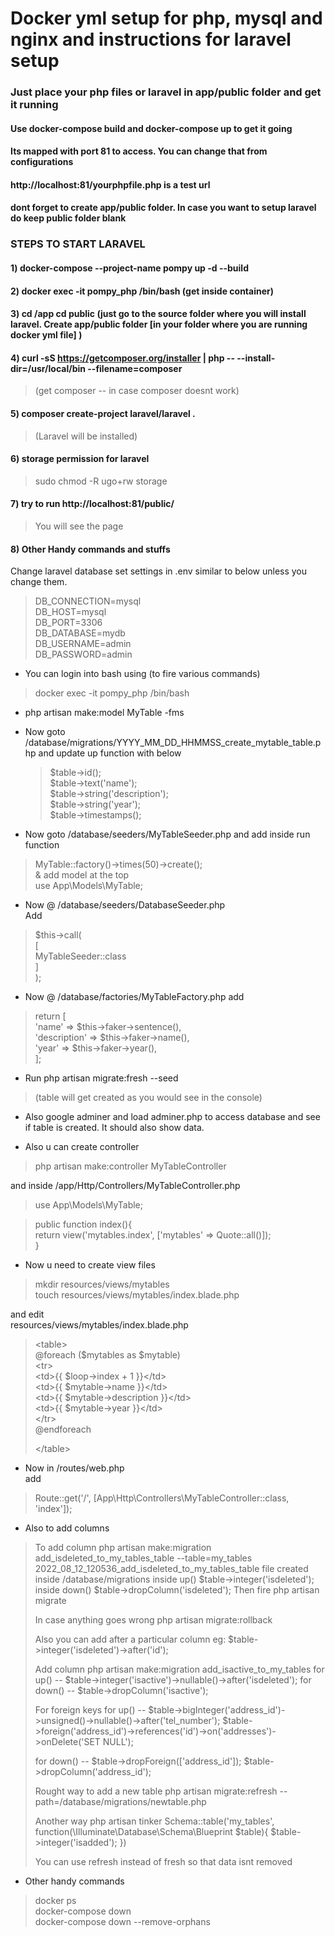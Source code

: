 # Docker yml setup for php, mysql and nginx and instructions for laravel setup
### Just place your php files or laravel in app/public folder and get it running
#### Use docker-compose build and docker-compose up to get it going
#### Its mapped with port 81 to access. You can change that from configurations
#### http://localhost:81/yourphpfile.php is a test url
#### dont forget to create app/public  folder. In case you want to setup laravel do keep public folder blank
 

### STEPS TO START LARAVEL

#### 1) docker-compose --project-name pompy up -d --build

#### 2) docker  exec -it pompy_php /bin/bash (get inside container)

#### 3) cd /app cd public (just go to the source folder where you will install laravel. Create app/public folder [in your folder where you are running  docker yml file] )

#### 4) curl -sS https://getcomposer.org/installer | php -- --install-dir=/usr/local/bin --filename=composer

> (get composer -- in case composer doesnt work)

#### 5) composer create-project laravel/laravel . 
> (Laravel will be installed)

#### 6) storage  permission for laravel

> sudo chmod -R ugo+rw storage

#### 7) try to run http://localhost:81/public/  

> You will see the page

#### 8) Other Handy commands and stuffs


Change laravel database set settings in .env similar to below unless you change them.
> DB_CONNECTION=mysql  
> DB_HOST=mysql  
> DB_PORT=3306  
> DB_DATABASE=mydb  
> DB_USERNAME=admin  
> DB_PASSWORD=admin  


* You can login into bash using (to fire various commands)
> docker  exec -it pompy_php /bin/bash

* php artisan make:model MyTable -fms

* Now goto /database/migrations/YYYY_MM_DD_HHMMSS_create_mytable_table.php and update up function with below

  > $table->id();  
  > $table->text('name');  
  > $table->string('description');  
  > $table->string('year');  
  > $table->timestamps();  

*  Now goto /database/seeders/MyTableSeeder.php and add inside run function  
  
  > MyTable::factory()->times(50)->create();    
  > & add model at the top    
  > use App\Models\MyTable;  


* Now @ /database/seeders/DatabaseSeeder.php  
Add  
> $this->call(  
>           [  
>                MyTableSeeder::class  
>            ]  
>        );   
  
* Now @ /database/factories/MyTableFactory.php add  
  
> return [  
>           'name' => $this->faker->sentence(),  
>             'description' => $this->faker->name(),  
>             'year' => $this->faker->year(),  
>         ];  
  
* Run php artisan migrate:fresh --seed
> (table will get created as you would see in the console)

* Also google adminer and load adminer.php to access database and see if table is created. It should also show data.

* Also u can create controller  
> php artisan make:controller MyTableController  
  
and inside /app/Http/Controllers/MyTableController.php  
  
> use App\Models\MyTable;    
  
> public function index(){  
>         return view('mytables.index', ['mytables' => Quote::all()]);  
>     }  
  
* Now u need to create view files  
> mkdir resources/views/mytables  
> touch resources/views/mytables/index.blade.php  

and edit  
resources/views/mytables/index.blade.php  


>   \<table\>  
>   @foreach ($mytables as $mytable)  
>             \<tr\>  
>                 \<td\>{{ $loop->index + 1 }}\</td\>  
>                 \<td\>{{ $mytable->name }}\</td\>  
>                 \<td\>{{ $mytable->description }}\</td\>  
>                 \<td\>{{ $mytable->year }}\</td\>  
>             \</tr\>  
>         @endforeach  
>	  	
> \</table\>  

* Now in /routes/web.php  
add  

> Route::get('/', [App\Http\Controllers\MyTableController::class, 'index']);  


* Also to add columns
> To add column
> php artisan make:migration add_isdeleted_to_my_tables_table --table=my_tables
> 2022_08_12_120536_add_isdeleted_to_my_tables_table file created inside /database/migrations
> inside up()
> $table->integer('isdeleted');
> inside down()
> $table->dropColumn('isdeleted');
> Then fire 
> php artisan migrate
> 
> In case anything goes wrong
> php artisan migrate:rollback
> 
> Also you can add after a particular column 
> eg: $table->integer('isdeleted')->after('id');
> 
> 
> Add column
> php artisan make:migration add_isactive_to_my_tables
> for up() -- $table->integer('isactive')->nullable()->after('isdeleted');
> for down() -- $table->dropColumn('isactive');
> 
> For foreign keys
> for up() -- 
> $table->bigInteger('address_id')->unsigned()->nullable()->after('tel_number');
> $table->foreign('address_id')->references('id')->on('addresses')->onDelete('SET NULL');
> 
> for down() --
> $table->dropForeign(['address_id']);
> $table->dropColumn('address_id');
> 
> 
> Rought way to add a new table
> php artisan migrate:refresh --path=/database/migrations/newtable.php
> 
> Another way
> php artisan tinker
> Schema::table('my_tables', function(\Illuminate\Database\Schema\Blueprint $table){ $table->integer('isadded'); })
> 
> You can use refresh instead of fresh so that data isnt removed
> 
 
 * Other handy commands
> docker ps  
> docker-compose down  
> docker-compose down --remove-orphans  

